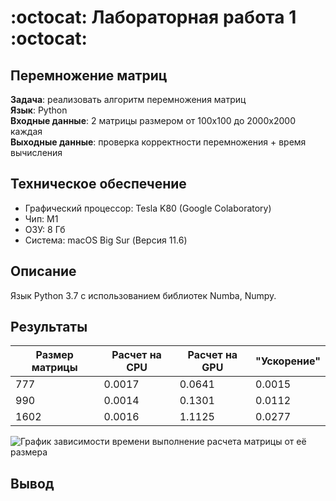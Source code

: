 # :octocat: Лабораторная работа 1 :octocat:
## Перемножение матриц
**Задача**: реализовать алгоритм перемножения матриц<br/>
**Язык**: Python<br/>
**Входные данные**: 2 матрицы размером от 100х100 до 2000х2000 каждая<br/>
**Выходные данные**: проверка корректности перемножения + время вычисления<br/>
## **Техническое обеспечение**
+ Графический процессор: Tesla K80 (Google Colaboratory)
+ Чип: M1
+ ОЗУ: 8 Гб
+ Система: macOS Big Sur (Версия 11.6)
## **Описание**
Язык Python 3.7 с использованием библиотек Numba, Numpy.

## **Результаты**
Размер матрицы | Расчет на CPU | Расчет на GPU | "Ускорение"
------------ | ------------- | ------------- | -------------
777 | 0.0017 | 0.0641 | 0.0015
990 | 0.0014 | 0.1301 | 0.0112
1602 | 0.0016 | 1.1125 | 0.0277

![График зависимости времени выполнение расчета матрицы от её размера](/Users/egorgersevskij/Desktop/Unknown.png) 

## **Вывод**
